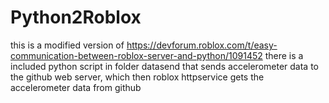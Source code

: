 # Python2Roblox
this is a modified version of https://devforum.roblox.com/t/easy-communication-between-roblox-server-and-python/1091452
there is a included python script in folder datasend that sends accelerometer data to the github web server, which then roblox httpservice gets the accelerometer data from github
